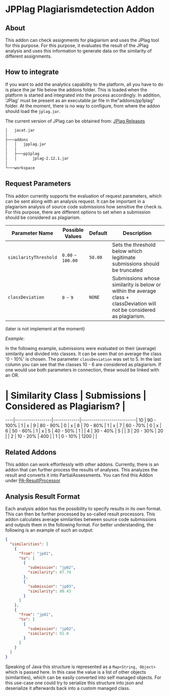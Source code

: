 # JPPlag Plagiarismdetection Addon

## About

This addon can check assignments for plagiarism and uses the 
JPlag tool for this purpose.  For this purpose, it evaluates 
the result of the JPlag analysis and uses this information 
to generate data on the similarity of different assignments.

## How to integrate

If you want to add the analytics capability to the platform, 
all you have to do is place the jar file below the addons 
folder.  This is loaded when the platform is started and 
integrated into the process accordingly.  In addition, 'JPlag'
must be present as an executable jar file in the"addons/pp1plag"
folder.  At the moment, there is no way to configure, from 
where the addon should load the `jplag.jar`. 

The current version of JPlag can be obtained from: 
[JPlag Releases](https://github.com/jplag/jplag/releases)

```bash 
│   jacat.jar
│
├───addons
│   │   jpplag.jar
│   │
│   ├───pp1plag
│   │       jplag-2.12.1.jar
│
└───workspace
```

## Request Parameters

This addon currently supports the evaluation of request parameters, 
which can be sent along with an analysis request.  It can be important 
in a plagiarism analysis of source code submissions how sensitive 
the check is.  For this purpose, there are different options to set
when a submission should be considered as plagiarism.

|     Parameter Name     |  Possible Values  | Default | Description                                                               |
|------------------------|-------------------|---------|---------------------------------------------------------------------------|
| `similarityThreshold`  | `0.00` - `100.00` | `50.00` | Sets the threshold below which legitimate submissions should be truncated |
| `classDeviation`       | `0` - `9`         | `NONE`  | Submissions whose similarity is below or within the average class + classDeviation will not be considered as plagiarism. |
(later is not implement at the moment)

_Example_:

In the following example, submissions were evaluated on their (average)
similarity and divided into classes.  It can be seen that on average the
class '0 - 10%' is chosen.  The parameter `classDeviation` was set to 5. 
In the last column you can see that the classes 10 - 6 are considered 
as plagiarism.  If one would use both parameters in connection, these 
would be linked with an OR.

 #  | Similarity Class | Submissions | Considered as Plagiarism? |
----|------------------|-------------|---------------------------|
 10 | 90 - 100%        | 1           | x                         |
 9  | 80 - 90%         | 0           | x                         | 
 8  | 70 - 80%         | 1           | x                         | 
 7  | 60 - 70%         | 0           | x                         | 
 6  | 50 - 60%         | 1           | x                         | 
 5  | 40 - 50%         | 1           |                           | 
 4  | 30 - 40%         | 5           |                           | 
 3  | 20 - 30%         | 20          |                           | 
 2  | 10 - 20%         | 400         |                           | 
 1  |  0 - 10%         | 1200        |                           | 

## Related Addons

This addon can work effortlessly with other addons. Currently, there
is an addon that can further process the results of analyses. This
analyzes the result and converts it into PartialAssessments. You
can find this Addon under 
[PA-ResultProcessor](https://github.com/Student-Management-System/jacat/tree/main/pa-resultprocessor)

## Analysis Result Format

Each analysis addon has the possibility to specify results in its own format. 
This can then be further processed by so-called result processors. This addon
calculates average similarities between source code submissions and outputs
them in the following format. For better understanding, the following is an
example of such an output: 

````json
{
  "similarities": [
    {
      "from": "jp01",
      "to": [
        {
          "submission": "jp02",
          "similarity": 87.74
        },
        {
          "submission": "jp03",
          "similarity": 80.43
        }
      ]
    },
    {
      "from": "jp01",
      "to": [
        {
          "submission": "jp02",
          "similarity": 91.0
        }
      ]
    }
  ]
}
````

Speaking of Java this structure is represented as a `Map<String, Object>` which is passed here. 
In this case  the value is a list of other objects (similarities), which can be easily converted 
into self managed objects. For this use-case one could try to serialize this structure into json 
and deserialize it afterwards back into a custom managed class. 


